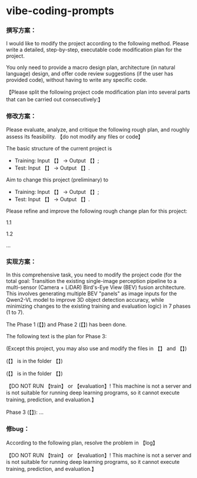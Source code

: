 # vibe-coding-prompts

### 撰写方案：
I would like to modify the project according to the following method. Please write a detailed, step-by-step, executable code modification plan for the project.

You only need to provide a macro design plan, architecture (in natural language) design, and offer code review suggestions (if the user has provided code), without having to write any specific code.

【Please split the following project code modification plan into several parts that can be carried out consecutively:】

### 修改方案：
Please evaluate, analyze, and critique the following rough plan, and roughly assess its feasibility. 【do not modify any files or code】

The basic structure of the current project is 
- Training: Input 【】 → Output 【】;
- Test: Input 【】 → Output 【】.

Aim to change this project (preliminary) to 
- Training: Input 【】 → Output 【】;
- Test: Input 【】 → Output 【】.

Please refine and improve the following rough change plan for this project:

1.1

1.2

...

### 实现方案：
In this comprehensive task, you need to modify the project code (for the total goal: Transition the existing single-image perception pipeline to a multi-sensor (Camera + LiDAR) Bird's-Eye View (BEV) fusion architecture. This involves generating multiple BEV "panels" as image inputs for the Qwen2-VL model to improve 3D object detection accuracy, while minimizing changes to the existing training and evaluation logic) in 7 phases (1 to 7). 

The Phase 1 (【】) and Phase 2 (【】) has been done. 

The following text is the plan for Phase 3:

(Except this project, you may also use and modify the files in 【】 and 【】)

(【】 is in the folder 【】)

(【】 is in the folder 【】)

【DO NOT RUN 【train】 or 【evaluation】! This machine is not a server and is not suitable for running deep learning programs, so it cannot execute training, prediction, and evaluation.】

Phase 3 (【】):
...

### 修bug：
According to the following plan, resolve the problem in 【log】

【DO NOT RUN 【train】 or 【evaluation】! This machine is not a server and is not suitable for running deep learning programs, so it cannot execute training, prediction, and evaluation.】
